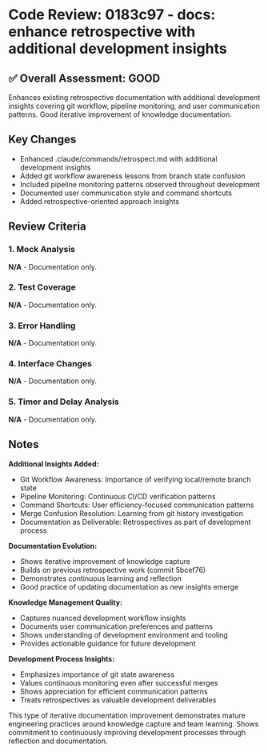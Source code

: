 # Code Review: 0183c97 - docs: enhance retrospective with additional development insights

## ✅ Overall Assessment: GOOD

Enhances existing retrospective documentation with additional development insights covering git workflow, pipeline monitoring, and user communication patterns. Good iterative improvement of knowledge documentation.

## Key Changes

- Enhanced .claude/commands/retrospect.md with additional development insights
- Added git workflow awareness lessons from branch state confusion
- Included pipeline monitoring patterns observed throughout development
- Documented user communication style and command shortcuts
- Added retrospective-oriented approach insights

## Review Criteria

### 1. Mock Analysis
**N/A** - Documentation only.

### 2. Test Coverage
**N/A** - Documentation only.

### 3. Error Handling
**N/A** - Documentation only.

### 4. Interface Changes
**N/A** - Documentation only.

### 5. Timer and Delay Analysis
**N/A** - Documentation only.

## Notes

**Additional Insights Added:**
- Git Workflow Awareness: Importance of verifying local/remote branch state
- Pipeline Monitoring: Continuous CI/CD verification patterns
- Command Shortcuts: User efficiency-focused communication patterns
- Merge Confusion Resolution: Learning from git history investigation
- Documentation as Deliverable: Retrospectives as part of development process

**Documentation Evolution:**
- Shows iterative improvement of knowledge capture
- Builds on previous retrospective work (commit 5bcef76)
- Demonstrates continuous learning and reflection
- Good practice of updating documentation as new insights emerge

**Knowledge Management Quality:**
- Captures nuanced development workflow insights
- Documents user communication preferences and patterns
- Shows understanding of development environment and tooling
- Provides actionable guidance for future development

**Development Process Insights:**
- Emphasizes importance of git state awareness
- Values continuous monitoring even after successful merges
- Shows appreciation for efficient communication patterns
- Treats retrospectives as valuable development deliverables

This type of iterative documentation improvement demonstrates mature engineering practices around knowledge capture and team learning. Shows commitment to continuously improving development processes through reflection and documentation.